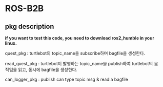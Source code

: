 # ROS-B2B
## pkg description
<b>if you want to test this code, you need to download ros2_humble in your linux.  </b>

quest_pkg : turtlebot의 topic_name을 subscribe하며 bagfile을 생성한다.  

read_quest_pkg : turtlebot이 발행하는 topic_name을 publish하여 turtlebot의 움직임을 읽고, 동시에 bagfile을 생성한다.  

can_logger_pkg : publish can type topic msg & read a bagfile 
